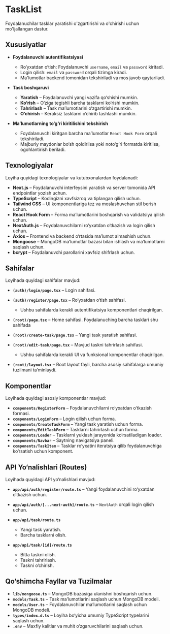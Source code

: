 # **TaskList**

Foydalanuchilar tasklar yaratishi o'zgartirishi va o'chirishi uchun mo'ljallangan dastur.

## Xususiyatlar

- **Foydalanuvchi autentifikatsiyasi**

  - Ro‘yxatdan o‘tish: Foydalanuvchi `username`, `email` va `password` kiritadi.
  - Login qilish: `email` va `password` orqali tizimga kiradi.
  - Ma'lumotlar backend tomonidan tekshiriladi va mos javob qaytariladi.

- **Task boshqaruvi**

  - **Yaratish** – Foydalanuvchi yangi vazifa qo‘shishi mumkin.
  - **Ko‘rish** – O‘ziga tegishli barcha tasklarni ko‘rishi mumkin.
  - **Tahrirlash** – Task ma’lumotlarini o‘zgartirishi mumkin.
  - **O‘chirish** – Keraksiz tasklarni o‘chirib tashlashi mumkin.

- **Ma’lumotlarning to‘g‘ri kiritilishini tekshirish**
  - Foydalanuvchi kiritgan barcha ma’lumotlar `React Hook Form` orqali tekshiriladi.
  - Majburiy maydonlar bo‘sh qoldirilsa yoki noto‘g‘ri formatda kiritilsa, ogohlantirish beriladi.

## Texnologiyalar

Loyiha quyidagi texnologiyalar va kutubxonalardan foydalanadi:

- **Next.js** – Foydalanuvchi interfeysini yaratish va server tomonida API endpointlar yozish uchun.
- **TypeScript** – Kodingizni xavfsizroq va tiplangan qilish uchun.
- **Tailwind CSS** – UI komponentlariga tez va moslashuvchan stil berish uchun.
- **React Hook Form** – Forma ma’lumotlarini boshqarish va validatsiya qilish uchun.
- **NextAuth.js** – Foydalanuvchilarni ro‘yxatdan o‘tkazish va login qilish uchun.
- **Axios** – Frontend va backend o‘rtasida ma’lumot almashish uchun.
- **Mongoose** – MongoDB ma’lumotlar bazasi bilan ishlash va ma’lumotlarni saqlash uchun.
- **bcrypt** – Foydalanuvchi parollarini xavfsiz shifrlash uchun.

## Sahifalar

Loyihada quyidagi sahifalar mavjud:

- **`(auth)/login/page.tsx`** – Login sahifasi.
- **`(auth)/register/page.tsx`** – Ro‘yxatdan o‘tish sahifasi.

  - Ushbu sahifalarda kerakli autentifikatsiya komponentlari chaqirilgan.

- **`(root)/page.tsx`** – Home sahifasi. Foydalanuching barcha tasklari shu sahifada
- **`(root)/create-task/page.tsx`** – Yangi task yaratish sahifasi.
- **`(root)/edit-task/page.tsx`** – Mavjud taskni tahrirlash sahifasi.

  - Ushbu sahifalarda kerakli UI va funksional komponentlar chaqirilgan.

- **`(root)/layout.tsx`** – Root layout fayli, barcha asosiy sahifalarga umumiy tuzilmani ta’minlaydi.

## Komponentlar

Loyihada quyidagi asosiy komponentlar mavjud:

- **`components/RegisterForm`** – Foydalanuvchilarni ro‘yxatdan o‘tkazish formasi.
- **`components/LoginForm`** – Login qilish uchun forma.
- **`components/CreateTaskForm`** – Yangi task yaratish uchun forma.
- **`components/EditTaskForm`** – Tasklarni tahrirlash uchun forma.
- **`components/Loader`** – Tasklarni yuklash jarayonida ko‘rsatiladigan loader.
- **`components/Navbar`** – Saytning navigatsiya paneli.
- **`components/TaskItem`** – Tasklar ro‘yxatini iteratsiya qilib foydalanuvchiga ko‘rsatish uchun komponent.

## API Yo‘nalishlari (Routes)

Loyihada quyidagi API yo‘nalishlari mavjud:

- **`app/api/auth/register/route.ts`** – Yangi foydalanuvchini ro‘yxatdan o‘tkazish uchun.
- **`app/api/auth/[...next-auth]/route.ts`** – `NextAuth` orqali login qilish uchun.

- **`app/api/task/route.ts`**

  - Yangi task yaratish.
  - Barcha tasklarni olish.

- **`app/api/task/[id]/route.ts`**
  - Bitta taskni olish.
  - Taskni tahrirlash.
  - Taskni o‘chirish.

## Qo‘shimcha Fayllar va Tuzilmalar

- **`lib/mongoose.ts`** – MongoDB bazasiga ulanishni boshqarish uchun.
- **`models/Task.ts`** – Task ma’lumotlarini saqlash uchun MongoDB modeli.
- **`models/User.ts`** – Foydalanuvchilar ma’lumotlarini saqlash uchun MongoDB modeli.
- **`types/index.d.ts`** – Loyiha bo‘yicha umumiy TypeScript typelarini saqlash uchun.
- **`.env`** – Maxfiy kalitlar va muhit o‘zgaruvchilarini saqlash uchun.
